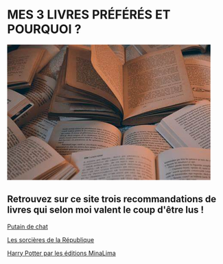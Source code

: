# MES 3 LIVRES PRÉFÉRÉS ET POURQUOI ? 

![image](images/livres.jpg)

## Retrouvez sur ce site trois recommandations de livres qui selon moi valent le coup d'être lus !

[Putain de chat](livre1.md)

[Les sorcières de la République](livre2.md)

[Harry Potter par les éditions MinaLima](livre3.md)
